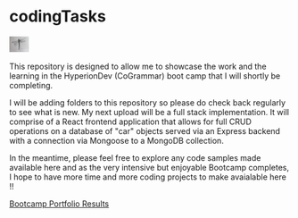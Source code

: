 # codingTasks

<img src="/Images/Dragonfly.jpg" width="7%" alt="Dragonfly">

This repository is designed to allow me to showcase the work and the learning in the HyperionDev (CoGrammar) boot camp that I will shortly be completing.

I will be adding folders to this repository so please do check back regularly to see what is new. My next upload will be a full stack implementation. It will comprise of a React frontend application that allows for full CRUD operations on a database of "car" objects served via an Express backend with a connection via Mongoose to a MongoDB collection.

In the meantime, please feel free to explore any code samples made available here and as the very intensive but enjoyable Bootcamp completes, I hope to have more time and more coding projects to make avaialable here !! 

[Bootcamp Portfolio Results](https://www.hyperiondev.com/portfolio/AH24020013978/)
